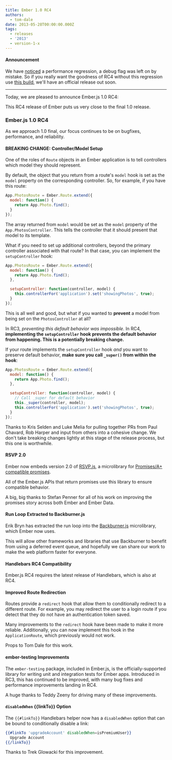 ```yaml
---
title: Ember 1.0 RC4
authors:
  - tom-dale
date: 2013-05-28T00:00:00.000Z
tags:
  - releases
  - '2013'
  - version-1-x
---
```




#### Announcement

We have [noticed](https://github.com/emberjs/ember.js/issues/2750) a performance regression, a debug flag was left on by mistake. So if you really want the goodness of RC4 without this regression use [this build](http://builds.emberjs.com/ember-bd1629e1f38888be881dbfdf29b779a0cdb4e85f.js), we'll have an official release out soon.

---------------------------------------

Today, we are pleased to announce Ember.js 1.0 RC4:

This RC4 release of Ember puts us very close to the final 1.0 release.

### Ember.js 1.0 RC4

As we approach 1.0 final, our focus continues to be on bugfixes, performance, and
reliability.

#### BREAKING CHANGE: Controller/Model Setup

One of the roles of `Route` objects in an Ember application is to tell
controllers which model they should represent.

By default, the object that you return from a route's `model` hook is
set as the `model` property on the corresponding controller. So, for
example, if you have this route:

```js
App.PhotosRoute = Ember.Route.extend({
  model: function() {
    return App.Photo.find();
  }
});
```

The array returned from `model` would be set as the `model` property of
the `App.PhotosController`. This tells the controller that it should
present that model to its template.

What if you need to set up additional controllers, beyond the primary
controller associated with that route? In that case, you can implement
the `setupController` hook:

```js
App.PhotosRoute = Ember.Route.extend({
  model: function() {
    return App.Photo.find();
  },

  setupController: function(controller, model) {
    this.controllerFor('application').set('showingPhotos', true);
  }
});
```

This is all well and good, but what if you wanted to **prevent** a model
from being set on the `PhotosController` at all?

In RC3, *preventing this default behavior was impossible*. In RC4,
**implementing the `setupController` hook prevents the default behavior
from happening. This is a potentially breaking change.**

If your route implements the `setupController` hook *and* you want to
preserve default behavior, **make sure you call `_super()` from within
the hook**:

```js
App.PhotosRoute = Ember.Route.extend({
  model: function() {
    return App.Photo.find();
  },

  setupController: function(controller, model) {
    // Call _super for default behavior
    this._super(controller, model);
    this.controllerFor('application').set('showingPhotos', true);
  }
});
```

Thanks to Kris Selden and Luke Melia for pulling together PRs from
Paul Chavard, Rob Harper and input from others into a cohesive change.
We don't take breaking changes lightly at this stage of the release
process, but this one is worthwhile.

#### RSVP 2.0

Ember now embeds version 2.0 of
[RSVP.js](https://github.com/tildeio/rsvp.js), a microlibrary for
[Promises/A+ compatible
promises](http://promises-aplus.github.io/promises-spec/).

All of the Ember.js APIs that return promises use this library to
ensure compatible behavior.

A big, big thanks to Stefan Penner for all of his work on improving the
promises story across both Ember and Ember Data.

#### Run Loop Extracted to Backburner.js

Erik Bryn has extracted the run loop into the
[Backburner.js](https://github.com/ebryn/backburner.js) microlibrary,
which Ember now uses.

This will allow other frameworks and libraries that use
Backburner to benefit from using a deferred event queue, and hopefully
we can share our work to make the web platform faster for everyone.

#### Handlebars RC4 Compatibility

Ember.js RC4 requires the latest release of Handlebars, which is also at RC4.

#### Improved Route Redirection

Routes provide a `redirect` hook that allow them to conditionally redirect to
a different route. For example, you may redirect the user to a login
route if you detect that they do not have an authentication token saved.

Many improvements to the `redirect` hook have been made to make it more
reliable. Additionally, you can now implement this hook in the
`ApplicationRoute`, which previously would not work.

Props to Tom Dale for this work.

#### ember-testing Improvements

The `ember-testing` package, included in Ember.js, is the
officially-supported library for writing unit and integration tests for
Ember apps. Introduced in RC3, this has continued to be improved, with
many bug fixes and performance improvements landing in RC4.

A huge thanks to Teddy Zeeny for driving many of these improvements.

#### `disabledWhen` {{linkTo}} Option

The `{{#linkTo}}` Handlebars helper now has a `disabledWhen` option that
can be bound to conditionally disable a link:

```handlebars
{{#linkTo 'upgradeAccount' disabledWhen=isPremiumUser}}
  Upgrade Account
{{/linkTo}}
```

Thanks to Trek Glowacki for this improvement.

